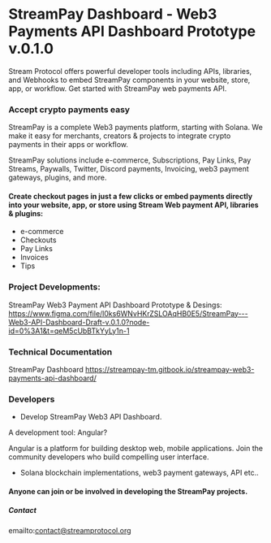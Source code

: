 # StreamPay Dashboard - Web3 Payments API Dashboard Prototype v.0.1.0

Stream Protocol offers powerful developer tools including APIs, libraries, and Webhooks to embed StreamPay components in your website, store, app, or workflow. Get started with StreamPay web payments API. 

### Accept crypto payments easy

StreamPay is a complete Web3 payments platform, starting with Solana. We make it easy for merchants, creators & projects to integrate crypto payments in their apps or workflow.

StreamPay solutions include e-commerce, Subscriptions, Pay Links, Pay Streams, Paywalls, Twitter, Discord payments, Invoicing, web3 payment gateways, plugins, and more.

#### Create checkout pages in just a few clicks or embed payments directly into your website, app, or store using Stream Web payment API, libraries & plugins:

- e-commerce
- Checkouts
- Pay Links
- Invoices
- Tips

### Project Developments:

StreamPay Web3 Payment API Dashboard Prototype & Desings: https://www.figma.com/file/l0ks6WNvHKrZSLOAqHB0E5/StreamPay---Web3-API-Dashboard-Draft-v.0.1.0?node-id=0%3A1&t=qeM5cUbBTkYyLy1n-1

### Technical Documentation

StreamPay Dashboard https://streampay-tm.gitbook.io/streampay-web3-payments-api-dashboard/

### Developers

- Develop StreamPay Web3 API Dashboard. 

A development tool: Angular? 

Angular is a platform for building desktop web, mobile applications. Join the community developers who build compelling user interface.

- Solana blockchain implementations, web3 payment gateways, API etc..


#### Anyone can join or be involved in developing the StreamPay projects.

##### Contact 

emailto:contact@streamprotocol.org
